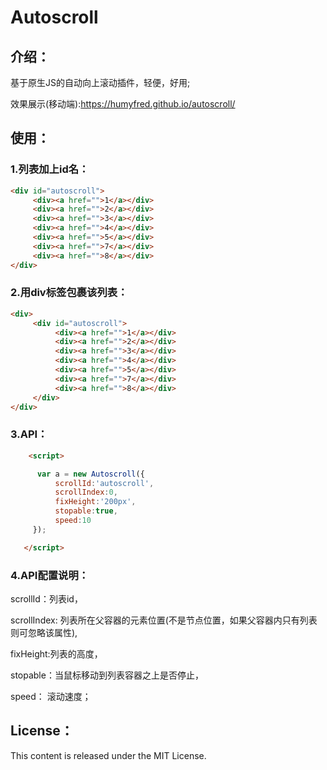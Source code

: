 # Autoscroll

## 介绍：
基于原生JS的自动向上滚动插件，轻便，好用;

效果展示(移动端):https://humyfred.github.io/autoscroll/

## 使用：

### 1.列表加上id名：
```html
<div id="autoscroll">
     <div><a href="">1</a></div>
     <div><a href="">2</a></div>
     <div><a href="">3</a></div>
     <div><a href="">4</a></div>
     <div><a href="">5</a></div>
     <div><a href="">7</a></div>
     <div><a href="">8</a></div>
</div>
```
### 2.用div标签包裹该列表：
```html
<div>
     <div id="autoscroll">
          <div><a href="">1</a></div>
          <div><a href="">2</a></div>
          <div><a href="">3</a></div>
          <div><a href="">4</a></div>
          <div><a href="">5</a></div>
          <div><a href="">7</a></div>
          <div><a href="">8</a></div>
     </div>
</div>
```
### 3.API：
```html
    <script>

      var a = new Autoscroll({
          scrollId:'autoscroll',
          scrollIndex:0,
          fixHeight:'200px',
          stopable:true,
          speed:10
     });

   </script>
```   

### 4.API配置说明：
scrollId：列表id，

scrollIndex: 列表所在父容器的元素位置(不是节点位置，如果父容器内只有列表则可忽略该属性),

fixHeight:列表的高度，

stopable：当鼠标移动到列表容器之上是否停止，

speed：  滚动速度；

## License：
This content is released under the MIT License.
